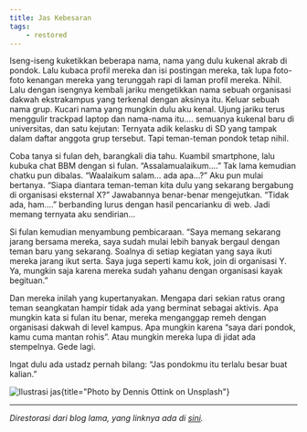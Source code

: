 ```yaml
---
title: Jas Kebesaran
tags:
    - restored
---
```


Iseng-iseng kuketikkan beberapa nama, nama yang dulu kukenal akrab di pondok. Lalu kubaca profil mereka dan isi postingan mereka, tak lupa foto-foto kenangan mereka yang terunggah rapi di laman profil mereka. Nihil. Lalu dengan isengnya kembali jariku mengetikkan nama sebuah organisasi dakwah ekstrakampus yang terkenal dengan aksinya itu. Keluar sebuah nama grup. Kucari nama yang mungkin dulu aku kenal. Ujung jariku terus menggulir trackpad laptop dan nama-nama itu…. semuanya kukenal baru di universitas, dan satu kejutan: Ternyata adik kelasku di SD yang tampak dalam daftar anggota grup tersebut. Tapi teman-teman pondok tetap nihil.

Coba tanya si fulan deh, barangkali dia tahu. Kuambil smartphone, lalu kubuka chat BBM dengan si fulan. “Assalamualaikum….” Tak lama kemudian chatku pun dibalas. “Waalaikum salam… ada apa…?” Aku pun mulai bertanya. “Siapa diantara teman-teman kita dulu yang sekarang bergabung di organisasi eksternal X?” Jawabannya benar-benar mengejutkan. “Tidak ada, ham….” berbanding lurus dengan hasil pencarianku di web. Jadi memang ternyata aku sendirian…

Si fulan kemudian menyambung pembicaraan. “Saya memang sekarang jarang bersama mereka, saya sudah mulai lebih banyak bergaul dengan teman baru yang sekarang. Soalnya di setiap kegiatan yang saya ikuti mereka jarang ikut serta. Saya juga seperti kamu kok, join di organisasi Y. Ya, mungkin saja karena mereka sudah yahanu dengan organisasi kayak begituan.”

Dan mereka inilah yang kupertanyakan. Mengapa dari sekian ratus orang teman seangkatan hampir tidak ada yang berminat sebagai aktivis. Apa mungkin kata si fulan itu benar, mereka menganggap remeh dengan organisasi dakwah di level kampus. Apa mungkin karena “saya dari pondok, kamu cuma mantan rohis”. Atau mungkin mereka lupa di jidat ada stempelnya. Gede lagi.

Ingat dulu ada ustadz pernah bilang: “Jas pondokmu itu terlalu besar buat kalian.”

![Ilustrasi jas](https://source.unsplash.com/SpqyMw0lrhw/1600x1000){title="Photo by Dennis Ottink on Unsplash"}

---

*Direstorasi dari blog lama, yang linknya ada di [sini](https://web.archive.org/web/20150404200244/http://radenpioneer.my.id/blog/2014/12/20/dan-ternyata-aku-sendirian/).*